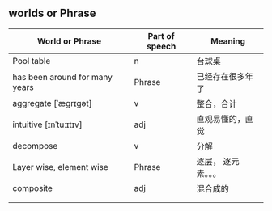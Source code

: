 ## worlds or Phrase

| World or Phrase                | Part of speech | Meaning             |
| ------------------------------ | -------------- | ------------------- |
| Pool table                     | n              | 台球桌              |
| has been around for many years | Phrase         | 已经存在很多年了    |
| aggregate [ˈæɡrɪɡət]           | v              | 整合，合计          |
| intuitive [ɪnˈtuːɪtɪv]         | adj            | 直观易懂的，直觉    |
| decompose                      | v              | 分解                |
| Layer wise, element wise       | Phrase         | 逐层， 逐元素。。。 |
| composite                      | adj            | 混合成的            |
|                                |                |                     |
|                                |                |                     |

